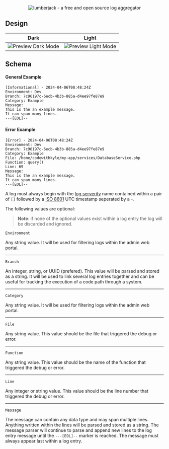 <p align="center">
  <img alt="lumberjack - a free and open source log aggregator" src="https://github.com/codewithkyle/lumberjack/assets/15202776/038998b3-183b-43db-98fb-bd6ec4e02f18">
</p>

## Design

| Dark | Light |
| - | - |
| ![Preview Dark Mode](https://github.com/codewithkyle/lumberjack/assets/15202776/5cac38c7-a36f-40e6-94af-360e20d35bc8) | ![Preview Light Mode](https://github.com/codewithkyle/lumberjack/assets/15202776/2ae9cbc5-8bc3-4aec-8ec8-796a2bf745f4) |

## Schema

#### General Example

```
[Informational] - 2024-04-06T08:48:24Z
Environment: Dev
Branch: 7c96197c-6ecb-4b3b-885a-d4ee97fe87e9
Category: Example
Message:
This is the an example message.
It can span many lines.
---[EOL]--
```

#### Error Example

```
[Error] - 2024-04-06T08:48:24Z
Environment: Dev
Branch: 7c96197c-6ecb-4b3b-885a-d4ee97fe87e9
Category: Example
File: /home/codewithkyle/my-app/services/DatabaseService.php
Function: query()
Line: 69
Message:
This is the an example message.
It can span many lines.
---[EOL]--
```

A log must always begin with the [log serverity](https://datatracker.ietf.org/doc/html/rfc5424) name contained within a pair of `[]` followed by a [ISO 8601](https://en.wikipedia.org/wiki/ISO_8601) UTC timestamp seperated by a `-`.

The following values are optional:

> **Note**: if none of the optional values exist within a log entry the log will be discarded and ignored.

`Environment`

Any string value. It will be used for filtering logs within the admin web portal.

---

`Branch`

An integer, string, or UUID (prefered). This value will be parsed and stored as a string. It will be used to link several log entries together and can be useful for tracking the execution of a code path through a system.

---

`Category`

Any string value. It will be used for filtering logs within the admin web portal.

---

`File`

Any string value. This value should be the file that triggered the debug or error.

---

`Function`

Any string value. This value should be the name of the function that triggered the debug or error.

---

`Line`

Any integer or string value. This value should be the line number that triggered the debug or error.

---

`Message`

The message can contain any data type and may span multiple lines. Anything written within the lines will be parsed and stored as a string. The message parser will continue to parse and append new lines to the log entry message until the `---[EOL]--` marker is reached. The message must always appear last within a log entry.
